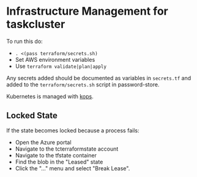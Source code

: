Infrastructure Management for taskcluster
=========================================

To run this do:
 * `. <(pass terraform/secrets.sh)`
 * Set AWS environment variables
 * Use `terraform validate|plan|apply`

Any secrets added should be documented as variables in `secrets.tf` and added
to the `terraform/secrets.sh` script in password-store.

Kubernetes is managed with [kops](https://github.com/kubernetes/kops).

Locked State
------------

If the state becomes locked because a process fails:

 * Open the Azure portal
 * Navigate to the tcterraformstate account
 * Navigate to the tfstate container
 * Find the blob in the "Leased" state
 * Click the "..." menu and select "Break Lease".
